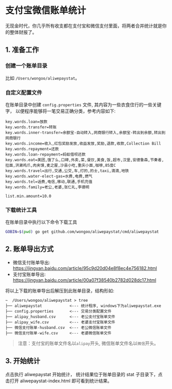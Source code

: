 # 支付宝微信账单统计

无现金时代，你几乎所有收支都在支付宝和微信支付里面，将两者合并统计就是你的整体财报了。

## 1. 准备工作

### 创建一个账单目录

比如 `/Users/wongoo/aliwepaystat`。

### 自定义配置文件

在账单目录中创建 `config.properties` 文件, 其内容为一些衣食住行的一些关键字，
以便程序能够将一笔交易正确分类，参考内容如下:
```
key.words.loan=放款
key.words.transfer=转账
key.words.inner-transfer=余额宝-自动转入,网商银行转入,余额宝-转出到余额,转出到网商银行
key.words.income=收入,红包奖励发放,收益发放,奖励,退款,收款,Collection Bill
key.words.repayment=还款
key.words.loan-repayment=蚂蚁借呗还款
key.words.eat=美团,饿了么,口碑,外卖,菜,餐饮,美食,饭,超市,汉堡,安德鲁森,节奏者,拉面,洪濑鸡爪,肉夹馍,麦之屋,沙县小吃,重庆小面,咖啡,85度C
key.words.travel=出行,交通,公交,车,打的,的士,taxi,滴滴,地铁
key.words.water-elect-gas=水费,电费,燃气
key.words.tel=话费,电信,移动,联通,手机充值
key.words.family=老公,老婆,张仁礼,李德明

list.min.amount=10.0
```

### 下载统计工具

在账单目录中执行以下命令下载工具
```bash
GOBIN=$(pwd) go get github.com/wongoo/aliwepaystat/cmd/aliwepaystat
```

## 2. 账单导出方式
- 微信支付账单导出: https://jingyan.baidu.com/article/95c9d20d04e8f8ec4e756182.html
- 支付宝账单导出: https://jingyan.baidu.com/article/00a07f38540b2782d028dc17.html

将以上下载的账单导出后解压到此账单目录，结构形如:
```
~  /Users/wongoo/aliwepaystat > tree
├── aliwepaystat            <--- 统计程序, windows下为aliwepaystat.exe
├── config.properties       <--- 交易分类配置文件
├── alipay_husband.csv      <--- 老公支付宝账单文件
├── alipay_wife.csv         <--- 老婆支付宝账单文件
├── 微信支付账单-husband.csv  <--- 老公微信账单文件
├── 微信支付账单-wife.csv     <--- 老婆微信账单文件
```
> 注意：支付宝的账单文件名以`alipay`开头, 微信账单文件名以`微信`开头。


## 3. 开始统计

点击执行 aliwepaystat 开始统计， 
统计结果位于账单目录的 stat 子目录下，点击打开 aliwepaystat-index.html 即可看到统计结果。